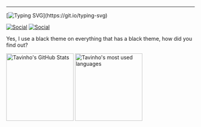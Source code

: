 <hr></hr>

[![Typing SVG](https://readme-typing-svg.demolab.com?font=Hammersmith+One&duration=1500&pause=3000&color=6075F7&repeat=false&width=435&lines=Stay+hungry.+Stay+foolish.)](https://git.io/typing-svg)

[![Social](https://img.shields.io/badge/Twitter-1DA1F2?style=for-the-badge&logo=twitter&logoColor=black)](https://twitter.com/tavinhossaur)
[![Social](https://img.shields.io/badge/LinkedIn-0077B5?style=for-the-badge&logo=linkedin&logoColor=black)](https://www.linkedin.com/in/oct%C3%A1vio-barassa-a8090720a/)

Yes, I use a black theme on everything that has a black theme, how did you find out? 

<div>
  <img alt="Tavinho's GitHub Stats" height="180em" src="https://github-readme-stats.vercel.app/api?username=tavinhossaur&show_icons=true&theme=midnight-purple"/>
  <img alt="Tavinho's most used languages" height="180em" src="https://github-readme-stats.vercel.app/api/top-langs/?username=tavinhossaur&layout=compact&langs_count=7&theme=midnight-purple"/>
</div>

